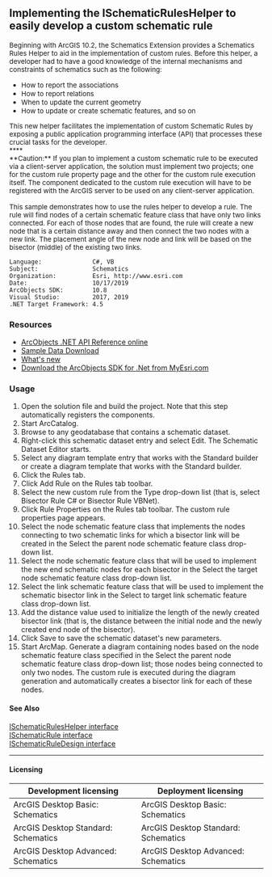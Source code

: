 ## Implementing the ISchematicRulesHelper to easily develop a custom schematic rule

  <div xmlns="http://www.w3.org/1999/xhtml">
    <span style="FONT-SIZE: 10pt">Beginning with ArcGIS 10.2, the Schematics Extension provides a Schematics Rules Helper to aid in the implementation of custom rules. Before<span style="FONT-SIZE: 10pt"> this helper, a developer had to have a good knowledge of the internal mechanisms and constraints of schematics such as the following:</span></span>
  </div>

*   <span style="FONT-SIZE: 10pt">
        <span style="FONT-SIZE: 10pt">How to report the associations</span>
      </span>

*   <span style="FONT-SIZE: 10pt">
        <span style="FONT-SIZE: 10pt">How to report relations</span>
      </span>

*   <span style="FONT-SIZE: 10pt">
        <span style="FONT-SIZE: 10pt">When to update the current geometry</span>
      </span>

*   <span style="FONT-SIZE: 10pt">
        <span style="FONT-SIZE: 10pt">How to update or create schematic features, and so on</span>
      </span>

  <div style="LINE-HEIGHT: 12pt; MARGIN-TOP: 0in; PADDING-RIGHT: 0in; MARGIN-BOTTOM: 0pt; FONT-SIZE: 10pt" xmlns="http://www.w3.org/1999/xhtml">
    <span style="FONT-SIZE: 10pt">This new helper facilitates the implementation of custom Schematic Rules by exposing a public application programming interface (API) that processes these crucial tasks for the developer.</span>
  </div>
  <div style="LINE-HEIGHT: 12pt; MARGIN-TOP: 0in; PADDING-RIGHT: 0in; MARGIN-BOTTOM: 0pt; FONT-SIZE: 10pt" xmlns="http://www.w3.org/1999/xhtml">
    <span style="FONT-SIZE: 10pt">
      ****
    </span> </div>
  <div style="LINE-HEIGHT: 12pt; MARGIN-TOP: 0in; PADDING-RIGHT: 0in; MARGIN-BOTTOM: 0pt; FONT-SIZE: 10pt" xmlns="http://www.w3.org/1999/xhtml">
    <span style="FONT-SIZE: 10pt">
      **Caution:** If you plan to implement a custom schematic rule to be executed via a client-server application, the solution must implement two projects; one for the custom rule property page and the other for the custom rule execution itself. The component dedicated to the custom rule execution will have to be registered with the ArcGIS server to be used on any client-server application.</span>
  </div>
  <div style="LINE-HEIGHT: 12pt; MARGIN-TOP: 0in; PADDING-RIGHT: 0in; MARGIN-BOTTOM: 0pt; FONT-SIZE: 10pt" xmlns="http://www.w3.org/1999/xhtml">
    <span style="FONT-SIZE: 10pt"></span> </div>
  <div style="LINE-HEIGHT: 12pt; MARGIN-TOP: 0in; PADDING-RIGHT: 0in; MARGIN-BOTTOM: 0pt; FONT-SIZE: 10pt" xmlns="http://www.w3.org/1999/xhtml">
    <span style="FONT-SIZE: 10pt"></span>
    <span style="FONT-SIZE: 10pt">This sample <span style="FONT-SIZE: 10pt">demonstrates how to use the rules helper to develop a rule. The rule will find nodes of a certain schematic feature class that have only two links connected. For each of those nodes that are found, the rule will create a new node that is a certain distance away and then connect the two nodes with a new link. The placement angle of the new node and link will be based on the bisector (middle) of the existing two links.</span></span>
  </div>  


<!-- TODO: Fill this section below with metadata about this sample-->
```
Language:              C#, VB
Subject:               Schematics
Organization:          Esri, http://www.esri.com
Date:                  10/17/2019
ArcObjects SDK:        10.8
Visual Studio:         2017, 2019
.NET Target Framework: 4.5
```

### Resources

* [ArcObjects .NET API Reference online](http://desktop.arcgis.com/en/arcobjects/latest/net/webframe.htm)  
* [Sample Data Download](../../releases)  
* [What's new](http://desktop.arcgis.com/en/arcobjects/latest/net/webframe.htm#91cabc68-2271-400a-8ff9-c7fb25108546.htm)  
* [Download the ArcObjects SDK for .Net from MyEsri.com](https://my.esri.com/)  

### Usage
1. Open the solution file and build the project. Note that this step automatically registers the components.  
1. Start ArcCatalog.  
1. Browse to any geodatabase that contains a schematic dataset.  
1. Right-click this schematic dataset entry and select Edit. The Schematic Dataset Editor starts.  
1. Select any diagram template entry that works with the Standard builder or create a diagram template that works with the Standard builder.  
1. Click the Rules tab.  
1. Click Add Rule on the Rules tab toolbar.  
1. Select the new custom rule from the Type drop-down list (that is, select Bisector Rule C# or Bisector Rule VBNet).  
1. Click Rule Properties on the Rules tab toolbar. The custom rule properties page appears.  
1. Select the node schematic feature class that implements the nodes connecting to two schematic links for which a bisector link will be created in the Select the parent node schematic feature class drop-down list.  
1. Select the node schematic feature class that will be used to implement the new end schematic nodes for each bisector in the Select the target node schematic feature class drop-down list.  
1. Select the link schematic feature class that will be used to implement the schematic bisector link in the Select to target link schematic feature class drop-down list.  
1. Add the distance value used to initialize the length of the newly created bisector link (that is, the distance between the initial node and the newly created end node of the bisector).  
1. Click Save to save the schematic dataset's new parameters.  
1. Start ArcMap. Generate a diagram containing nodes based on the node schematic feature class specified in the Select the parent node schematic feature class drop-down list; those nodes being connected to only two nodes. The custom rule is executed during the diagram generation and automatically creates a bisector link for each of these nodes.  







#### See Also  
[ISchematicRulesHelper interface](http://desktop.arcgis.com/search/?q=ISchematicRulesHelper%20interface&p=0&language=en&product=arcobjects-sdk-dotnet&version=&n=15&collection=help)  
[ISchematicRule interface](http://desktop.arcgis.com/search/?q=ISchematicRule%20interface&p=0&language=en&product=arcobjects-sdk-dotnet&version=&n=15&collection=help)  
[ISchematicRuleDesign interface](http://desktop.arcgis.com/search/?q=ISchematicRuleDesign%20interface&p=0&language=en&product=arcobjects-sdk-dotnet&version=&n=15&collection=help)  


---------------------------------

#### Licensing  
| Development licensing | Deployment licensing | 
| ------------- | ------------- | 
| ArcGIS Desktop Basic: Schematics | ArcGIS Desktop Basic: Schematics |  
| ArcGIS Desktop Standard: Schematics | ArcGIS Desktop Standard: Schematics |  
| ArcGIS Desktop Advanced: Schematics | ArcGIS Desktop Advanced: Schematics |  


